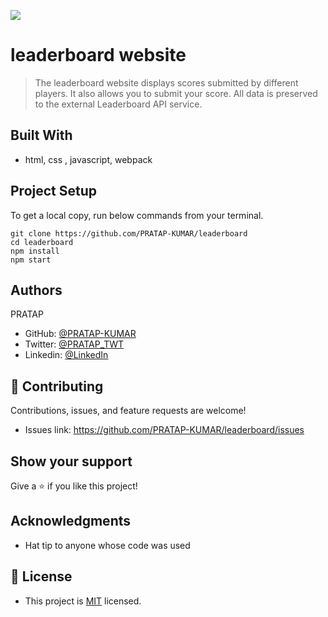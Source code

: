 ![](https://img.shields.io/badge/Microverse-blueviolet)

# leaderboard website

> The leaderboard website displays scores submitted by different players. It also allows you to submit your score. All data is preserved to the external Leaderboard API service.

## Built With

- html, css , javascript, webpack

## Project Setup

To get a local copy, run below commands from your terminal.

````
git clone https://github.com/PRATAP-KUMAR/leaderboard
cd leaderboard
npm install
npm start
````

## Authors

PRATAP

- GitHub: [@PRATAP-KUMAR](https://github.com/PRATAP-KUMAR)
- Twitter: [@PRATAP_TWT](https://twitter.com/PRATAP_TWT)
- Linkedin: [@LinkedIn](https://www.linkedin.com/in/pratap-kumar-panabaka-755489236/)

## 🤝 Contributing

Contributions, issues, and feature requests are welcome!

- Issues link: https://github.com/PRATAP-KUMAR/leaderboard/issues

## Show your support

Give a ⭐️ if you like this project!

## Acknowledgments

- Hat tip to anyone whose code was used

## 📝 License

- This project is [MIT](./MIT.md) licensed.

